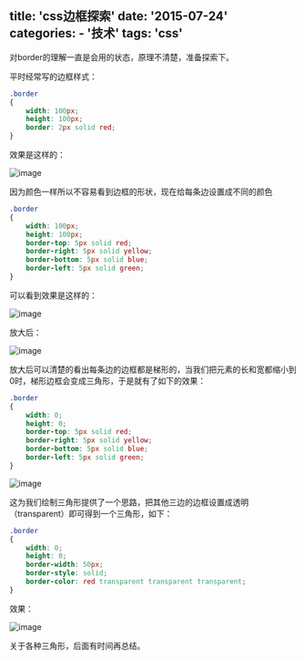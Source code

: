 title: 'css边框探索'
date: '2015-07-24'
categories:
	- '技术'
tags: 'css'
---

对border的理解一直是会用的状态，原理不清楚，准备探索下。

平时经常写的边框样式：

```css
.border
{
	width: 100px;
	height: 100px;
	border: 2px solid red;
}
```

效果是这样的：

![image](/assets/postimg/border1.png)

因为颜色一样所以不容易看到边框的形状，现在给每条边设置成不同的颜色

```css
.border
{
	width: 100px;
	height: 100px;
	border-top: 5px solid red;
	border-right: 5px solid yellow;
	border-bottom: 5px solid blue;
	border-left: 5px solid green;
}
```

可以看到效果是这样的：

![image](/assets/postimg/border2.png)

放大后：

![image](/assets/postimg/border3.png)

放大后可以清楚的看出每条边的边框都是梯形的，当我们把元素的长和宽都缩小到0时，梯形边框会变成三角形，于是就有了如下的效果：

```css
.border
{
	width: 0;
	height: 0;
	border-top: 5px solid red;
	border-right: 5px solid yellow;
	border-bottom: 5px solid blue;
	border-left: 5px solid green;
}
```

![image](/assets/postimg/border4.png)

这为我们绘制三角形提供了一个思路，把其他三边的边框设置成透明（transparent）即可得到一个三角形，如下：

```css
.border
{
	width: 0;
	height: 0;
	border-width: 50px;
	border-style: solid;
	border-color: red transparent transparent transparent;
}
```

效果：

![image](/assets/postimg/triangleUp.png)

关于各种三角形，后面有时间再总结。
